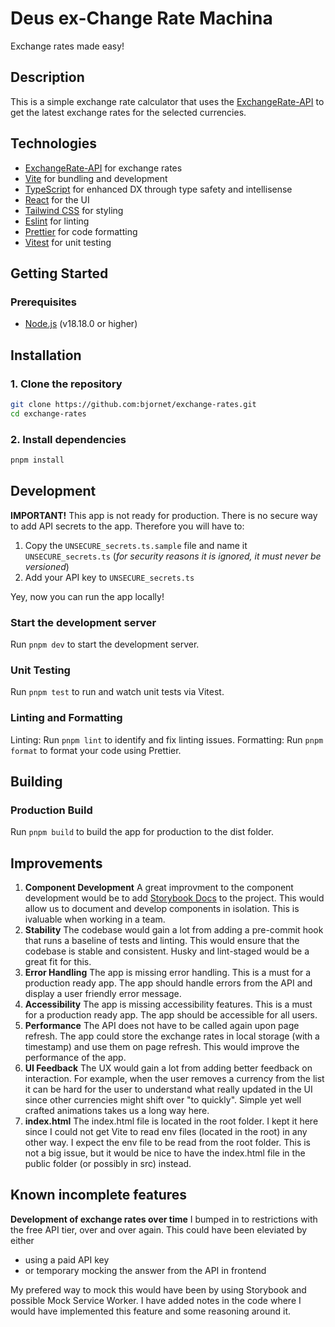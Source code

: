 # Deus ex-Change Rate Machina

Exchange rates made easy!

## Description

This is a simple exchange rate calculator that uses the [ExchangeRate-API](https://www.exchangerate-api.com/) to get the latest exchange rates for the selected currencies.

## Technologies

- [ExchangeRate-API](https://www.exchangerate-api.com/) for exchange rates
- [Vite](https://vitejs.dev/) for bundling and development
- [TypeScript](https://www.typescriptlang.org/) for enhanced DX through type safety and intellisense
- [React](https://reactjs.org/) for the UI
- [Tailwind CSS](https://tailwindcss.com/) for styling
- [Eslint](https://eslint.org/) for linting
- [Prettier](https://prettier.io/) for code formatting
- [Vitest](https://vitest.dev/) for unit testing

## Getting Started

### Prerequisites

- [Node.js](https://nodejs.org/en/) (v18.18.0 or higher)

## Installation

### 1. Clone the repository

```sh
git clone https://github.com:bjornet/exchange-rates.git
cd exchange-rates
```

### 2. Install dependencies

```sh
pnpm install
```

## Development

**IMPORTANT!** This app is not ready for production. There is no secure way to add API secrets to the app. Therefore you will have to:
1. Copy the `UNSECURE_secrets.ts.sample` file and name it `UNSECURE_secrets.ts` (*for security reasons it is ignored, it must never be versioned*)
2. Add your API key to `UNSECURE_secrets.ts`

Yey, now you can run the app locally!

### Start the development server

Run `pnpm dev` to start the development server.

### Unit Testing

Run `pnpm test` to run and watch unit tests via Vitest.

### Linting and Formatting
Linting: Run `pnpm lint` to identify and fix linting issues.
Formatting: Run `pnpm format` to format your code using Prettier.

## Building

### Production Build

Run `pnpm build` to build the app for production to the dist folder.

## Improvements

1. **Component Development** A great improvment to the component development would be to add [Storybook Docs](https://storybook.js.org/docs/react/writing-docs/introduction) to the project. This would allow us to document and develop components in isolation. This is ivaluable when working in a team.
2. **Stability** The codebase would gain a lot from adding a pre-commit hook that runs a baseline of tests and linting. This would ensure that the codebase is stable and consistent. Husky and lint-staged would be a great fit for this.
3. **Error Handling** The app is missing error handling. This is a must for a production ready app. The app should handle errors from the API and display a user friendly error message.
4. **Accessibility** The app is missing accessibility features. This is a must for a production ready app. The app should be accessible for all users.
5. **Performance** The API does not have to be called again upon page refresh. The app could store the exchange rates in local storage (with a timestamp) and use them on page refresh. This would improve the performance of the app.
6. **UI Feedback** The UX would gain a lot from adding better feedback on interaction. For example, when the user removes a currency from the list it can be hard for the user to understand what really updated in the UI since other currencies might shift over "to quickly". Simple yet well crafted animations takes us a long way here.
7. **index.html** The index.html file is located in the root folder. I kept it here since I could not get Vite to read env files (located in the root) in any other way. I expect the env file to be read from the root folder. This is not a big issue, but it would be nice to have the index.html file in the public folder (or possibly in src) instead.

## Known incomplete features

**Development of exchange rates over time** I bumped in to restrictions with the free API tier, over and over again. This could have been eleviated by either
- using a paid API key
- or temporary mocking the answer from the API in frontend

My prefered way to mock this would have been by using Storybook and possible Mock Service Worker. I have added notes in the code where I would have implemented this feature and some reasoning around it.
